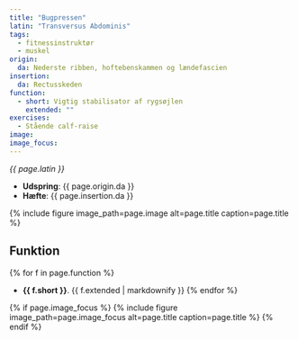 ```yaml
---
title: "Bugpressen"
latin: "Transversus Abdominis"
tags:
  - fitnessinstruktør
  - muskel
origin: 
  da: Nederste ribben, hoftebenskammen og lændefascien
insertion: 
  da: Rectusskeden
function: 
  - short: Vigtig stabilisator af rygsøjlen
    extended: ""
exercises:
  - Stående calf-raise
image: 
image_focus: 
---
```


_{{ page.latin }}_

- **Udspring**: {{ page.origin.da }}
- **Hæfte**: {{ page.insertion.da }}

{% include figure image_path=page.image alt=page.title caption=page.title %}

## Funktion

{% for f in page.function %}
- **{{ f.short }}**.
  {{ f.extended | markdownify }}
{% endfor %}

{% if page.image_focus %}
{% include figure image_path=page.image_focus alt=page.title caption=page.title %}
{% endif %}

